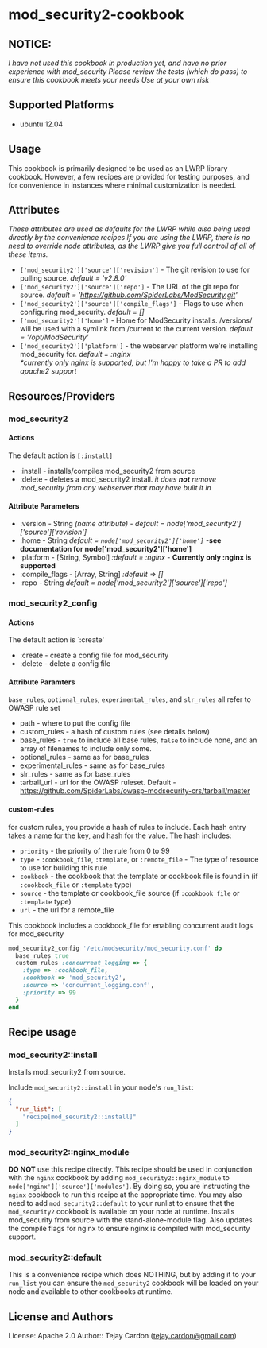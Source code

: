 mod_security2-cookbook
==============

NOTICE:
----------------
*I have not used this cookbook in production yet, and have no prior experience with mod_security*
*Please review the tests (which do pass) to ensure this cookbook meets your needs*
*Use at your own risk*


Supported Platforms
------------------
- ubuntu 12.04

Usage
--------------
This cookbook is primarily designed to be used as an LWRP library cookbook.  However, a
few recipes are provided for testing purposes, and for convenience in instances where minimal
customization is needed.

Attributes
-------------
*These attributes are used as defaults for the LWRP while also being used directly by the convenience recipes*
*If you are using the LWRP, there is no need to override node attributes, as the LWRP give you full
controll of all of these items.*

* `['mod_security2']['source']['revision']` - The git revision to use for pulling source. *default = 'v2.8.0'*
* `['mod_security2']['source']['repo']` - The URL of the git repo for source. *default = 'https://github.com/SpiderLabs/ModSecurity.git'*
* `['mod_security2']['source']['compile_flags']` - Flags to use when configuring mod_security. *default = []*
* `['mod_security2']['home']` - Home for ModSecurity installs.  <home>/versions/<revision> will be used with
a symlink from <home>/current to the current version. *default = '/opt/ModSecurity'*
* `['mod_security2']['platform']` - the webserver platform we're installing mod_security for. *default = :nginx*
<br /> <em>*currently only nginx is supported, but I'm happy to take a PR to add apache2 support</em>


Resources/Providers
--------------------
### mod_security2
#### Actions
The default action is `[:install]`

* :install - installs/compiles mod_security2 from source
* :delete - deletes a mod_security2 install.  *it does **not** remove mod_security from any webserver that may have built it in*

#### Attribute Parameters

* :version - String *(name attribute)* - *default = node['mod_security2']['source']['revision']*
* :home - String *default = `node['mod_security2']['home']`*  -__see documentation for node['mod_security2']['home']__
* :platform - [String, Symbol] *:default = :nginx* - __Currently only :nginx is supported__
* :compile_flags - [Array, String] *:default => []*
* :repo - String *default = node['mod_security2']['source']['repo']*


### mod_security2_config
#### Actions
The default action is `:create'

* :create - create a config file for mod_security
* :delete - delete a config file

#### Attribute Paramters

`base_rules`, `optional_rules`, `experimental_rules`, and `slr_rules` all refer to OWASP rule set

* path - where to put the config file
* custom_rules - a hash of custom rules  (see details below)
* base_rules - `true` to include all base rules, `false` to include none, and an array of filenames to include only some.
* optional_rules - same as for base_rules
* experimental_rules - same as for base_rules
* slr_rules - same as for base_rules
* tarball_url - url for the OWASP ruleset.  Default - https://github.com/SpiderLabs/owasp-modsecurity-crs/tarball/master

#### custom-rules
for custom rules, you provide a hash of rules to include.  Each hash entry takes a name for the key, and hash for the value.
The hash includes:
* `priority` - the priority of the rule from 0 to 99
* `type` - `:cookbook_file`, `:template`, or `:remote_file`  - The type of resource to use for building this rule
* `cookbook` - the cookbook that the template or cookbook file is found in (if `:cookbook_file` or `:template` type)
* `source` - the template or cookbook_file source (if `:cookbook_file` or `:template` type)
* `url` - the url for a remote_file

This cookbook includes a cookbook_file for enabling concurrent audit logs for mod_security

```ruby
mod_security2_config '/etc/modsecurity/mod_security.conf' do
  base_rules true
  custom_rules :concurrent_logging => {
    :type => :cookbook_file,
    :cookbook => 'mod_security2',
    :source => 'concurrent_logging.conf',
    :priority => 99
  }
end
```


Recipe usage
---------------
### mod_security2::install
Installs mod_security2 from source.

Include `mod_security2::install` in your node's `run_list`:

```json
{
  "run_list": [
    "recipe[mod_security2::install]"
  ]
}
```

### mod_security2::nginx_module
**DO NOT** use this recipe directly.  This recipe should be used in conjunction with the `nginx` cookbook by
adding `mod_security2::nginx_module` to `node['nginx']['source']['modules']`.  By doing so, you are
instructing the `nginx` cookbook to run this recipe at the appropriate time.  You may also need to add `mod_security2::default`
to your runlist to ensure that the `mod_security2` cookbook is available on your node at runtime.
Installs mod_security from source with the stand-alone-module flag.
Also updates the compile flags for nginx to ensure nginx is compiled with mod_security support.

### mod_security2::default
This is a convenience recipe which does NOTHING, but by adding it to your `run_list` you can
ensure the `mod_security2` cookbook will be loaded on your node and available to other cookbooks
at runtime.

License and Authors
--------------------

License: Apache 2.0
Author:: Tejay Cardon (<tejay.cardon@gmail.com>)
